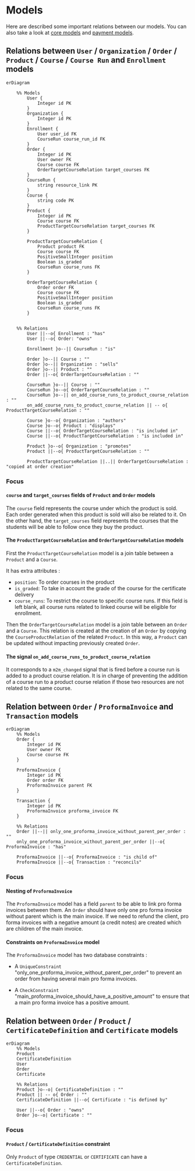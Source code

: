 # Models

Here are described some important relations between our models.
You can also take a look at [core models](https://github.com/openfun/joanie/tree/main/src/backend/joanie/core/models)
and [payment models](https://github.com/openfun/joanie/tree/main/src/backend/joanie/payment/models.py).

## Relations between `User` / `Organization` / `Order` / `Product` / `Course` / `Course Run` and `Enrollment` models

```mermaid
erDiagram

    %% Models
        User {
            Integer id PK
        }
        Organization {
            Integer id PK
        }
        Enrollment {
            User user_id FK
            CourseRun course_run_id FK
        }
        Order {
            Integer id PK
            User owner FK
            Course course FK
            OrderTargetCourseRelation target_courses FK
        }
        CourseRun {
            string resource_link PK
        }
        Course {
            string code PK 
        }
        Product {
            Integer id PK
            Course course FK
            ProductTargetCourseRelation target_courses FK
        }
        
        ProductTargetCourseRelation {
            Product product FK
            Course course FK
            PositiveSmallInteger position
            Boolean is_graded
            CourseRun course_runs FK
        }
        
        OrderTargetCourseRelation {
            Order order FK
            Course course FK
            PositiveSmallInteger position
            Boolean is_graded
            CourseRun course_runs FK
        }
        
    
    %% Relations
        User ||--o{ Enrollment : "has"
        User ||--o{ Order: "owns"
        
        Enrollment }o--|| CourseRun : "is"
        
        Order }o--|| Course : ""
        Order }o--|| Organization : "sells"
        Order }o--|| Product : ""
        Order ||--o{ OrderTargetCourseRelation : ""
        
        CourseRun }o--|| Course : ""
        CourseRun }o--o{ OrderTargetCourseRelation : "" 
        CourseRun }o--|| on_add_course_runs_to_product_course_relation : ""
        on_add_course_runs_to_product_course_relation || -- o{ ProductTargetCourseRelation : ""
        
        Course }o--o{ Organization : "authors"
        Course }o--o{ Product : "displays"
        Course ||--o{ OrderTargetCourseRelation : "is included in"
        Course ||--o{ ProductTargetCourseRelation : "is included in"

        Product }o--o{ Organization : "promotes"
        Product ||--o{ ProductTargetCourseRelation : ""
        
        ProductTargetCourseRelation ||..|| OrderTargetCourseRelation : "copied at order creation"
```

### Focus

#### `course` and `target_courses` fields of `Product` and `Order` models

The `course` field represents the course under which the product is sold. Each order generated when
this product is sold will also be related to it. On the other hand, the `target_courses` field
represents the courses that the students will be able to follow once they buy the product.

#### The `ProductTargetCourseRelation` and `OrderTargetCourseRelation` models

First the `ProductTargetCourseRelation` model is a join table between  a `Product` and a `Course`.

It has extra attributes :
- `position`: To order courses in the product
- `is_graded`: To take in account the grade of the course for the certificate delivery
- `course_runs`: To restrict the course to specific course runs. If this field is left blank, all 
  course runs related to linked course will be eligible for enrollment.

Then the `OrderTargetCourseRelation` model is a join table between an `Order` and a `Course`.
This relation is created at the creation of an `Order` by copying the `CourseProductRelation`
of the related `Product`. In this way, a `Product` can be updated without impacting previously
created `Order`.

#### The signal `on_add_course_runs_to_product_course_relation`

It corresponds to a `m2m_changed` signal that is fired before a course run is added to a
product course relation. It is in charge of preventing the addition of a course run to a product
course relation if those two resources are not related to the same course.


## Relation between `Order` / `ProformaInvoice` and `Transaction` models

```mermaid
erDiagram
    %% Models
    Order {
        Integer id PK
        User owner FK
        Course course FK
    }

    ProformaInvoice {
        Integer id PK
        Order order FK
        ProformaInvoice parent FK
    }
    
    Transaction {
        Integer id PK
        ProformaInvoice proforma_invoice FK
    }
    
    %% Relations
    Order ||--|| only_one_proforma_invoice_without_parent_per_order : ""
    only_one_proforma_invoice_without_parent_per_order ||--o{ ProformaInvoice : "has"
    
    ProformaInvoice ||--o{ ProformaInvoice : "is child of"
    ProformaInvoice ||--o{ Transaction : "reconcils"
```

### Focus

#### Nesting of `ProformaInvoice`

The `ProformaInvoice` model has a field `parent` to be able to link pro forma invoices between them.
An `Order` should have only one pro forma invoice without parent which is the main invoice. If we
need to refund the client, pro forma invoices with a negative amount (a credit notes) are created
which are children of the main invoice.

#### Constraints on `ProformaInvoice` model

The `ProformaInvoice` model has two database constraints :

- A `UniqueConstraint` "only_one_proforma_invoice_without_parent_per_order" to prevent an order from 
having several main pro forma invoices.

- A `CheckConstraint` "main_proforma_invoice_should_have_a_positive_amount" to ensure that a
main pro forma invoice has a positive amount.

## Relation between `Order` / `Product` / `CertificateDefinition` and `Certificate` models

```mermaid
erDiagram
    %% Models
    Product
    CertificateDefinition
    User
    Order
    Certificate
    
    %% Relations
    Product }o--o| CertificateDefinition : ""
    Product || -- o{ Order : ""
    CertificateDefinition ||--o{ Certificate : "is defined by"
    
    User ||--o{ Order : "owns"
    Order }o--o| Certificate : ""
```

### Focus

#### `Product` / `CertificateDefinition` constraint

Only `Product` of type `CREDENTIAL` or `CERTIFICATE` can have a `CertificateDefinition`.

